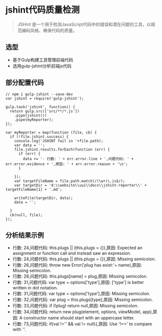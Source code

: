 # jshint代码质量检测

> JSHint 是一个用于检测JavaScript代码中的错误和潜在问题的工具，以规范编码风格、确保代码的质量。

## 选型

- 基于Gulp构建工具管理前端代码
- 选用gulp-jshint分析前端js代码

## 部分配置代码

```
// npm i gulp-jshint --save-dev
var jshint = require('gulp-jshint');

gulp.task('jshint', function() {
  return gulp.src(['src/**/*.js'])
    .pipe(jshint())
    .pipe(myReporter);
});

var myReporter = map(function (file, cb) {
  if (!file.jshint.success) {
    console.log('JSHINT fail in '+file.path);
    var data = '';
    file.jshint.results.forEach(function (err) {
      if (err) {
        data += '- 行数: ' + err.error.line + ',问题代码: ' + err.error.evidence + ',原因: ' + err.error.reason + '\n';
      }
      
    });
    var targetFileName = file.path.match(/(\w+)\.js$/);
    var targetDir = 'd:\\website\\uui\\docs\\jshint-reporter\\' + targetFileName[1] + '.md';

    writeFile(targetDir, data);
    data = '';

  }
  cb(null, file);
});
```

## 分析结果示例

- 行数: 24,问题代码:      this.plugs || (this.plugs = {}),原因: Expected an assignment or function call and instead saw an expression.
- 行数: 24,问题代码:      this.plugs || (this.plugs = {}),原因: Missing semicolon.
- 行数: 26,问题代码:        throw new Error('plug has exist:'+ name),原因: Missing semicolon.
- 行数: 28,问题代码:      this.plugs[name] = plug,原因: Missing semicolon.
- 行数: 31,问题代码:      var type = options['type'],原因: ['type'] is better written in dot notation.
- 行数: 31,问题代码:      var type = options['type'],原因: Missing semicolon.
- 行数: 32,问题代码:      var plug = this.plugs[type],原因: Missing semicolon.
- 行数: 33,问题代码:      if (!plug) return null,原因: Missing semicolon.
- 行数: 34,问题代码:      return new plug(element, options, viewModel, app),原因: A constructor name should start with an uppercase letter.
- 行数: 73,问题代码:            if(val !='' && val != null){,原因: Use '!==' to compare with ''.


